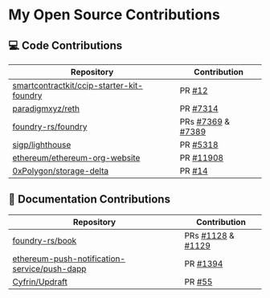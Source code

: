# My Open Source Contributions

## 💻 Code Contributions

| Repository                                                                                                | Contribution                                                                                                            |
| --------------------------------------------------------------------------------------------------------- | ----------------------------------------------------------------------------------------------------------------------- |
| [smartcontractkit/ccip-starter-kit-foundry](https://github.com/smartcontractkit/ccip-starter-kit-foundry) | PR [#12](https://github.com/smartcontractkit/ccip-starter-kit-foundry/pull/12)                                          |
| [paradigmxyz/reth](https://github.com/paradigmxyz/reth)                                                   | PR [#7314](https://github.com/paradigmxyz/reth/pull/7314)                                                               |
| [foundry-rs/foundry](https://github.com/foundry-rs/foundry)                                               | PRs [#7369](https://github.com/foundry-rs/foundry/pull/7369) & [#7389](https://github.com/foundry-rs/foundry/pull/7389) |
| [sigp/lighthouse](https://github.com/sigp/lighthouse)                                                     | PR [#5318](https://github.com/sigp/lighthouse/pull/5318)                                                                |
| [ethereum/ethereum-org-website](https://github.com/ethereum/ethereum-org-website)                         | PR [#11908](https://github.com/ethereum/ethereum-org-website/pull/11908)                                                |
| [0xPolygon/storage-delta](https://github.com/0xPolygon/storage-delta)                                     | PR [#14](https://github.com/0xPolygon/storage-delta/pull/14)                                                            |

## 📝 Documentation Contributions

| Repository                                                                                                      | Contribution                                                                                                      |
| --------------------------------------------------------------------------------------------------------------- | ----------------------------------------------------------------------------------------------------------------- |
| [foundry-rs/book](https://github.com/foundry-rs/book)                                                           | PRs [#1128](https://github.com/foundry-rs/book/pull/1128) & [#1129](https://github.com/foundry-rs/book/pull/1129) |
| [ethereum-push-notification-service/push-dapp](https://github.com/ethereum-push-notification-service/push-dapp) | PR [#1394](https://github.com/ethereum-push-notification-service/push-dapp/pull/1394)                             |
| [Cyfrin/Updraft](https://github.com/Cyfrin/Updraft)                                                             | PR [#55](https://github.com/Cyfrin/Updraft/pull/55)                                                               |

